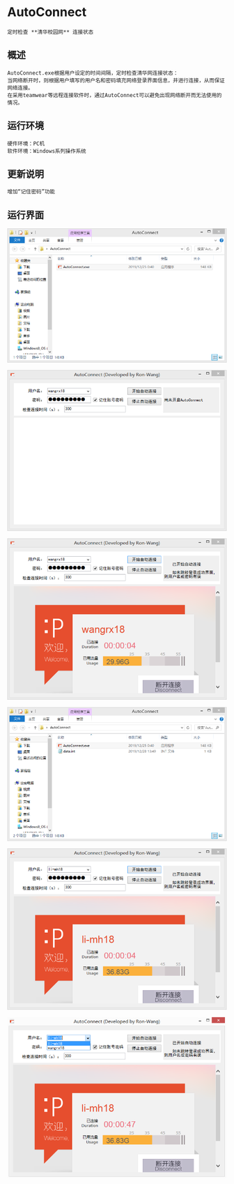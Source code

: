 # AutoConnect
    定时检查 **清华校园网** 连接状态

## 概述

    AutoConnect.exe根据用户设定的时间间隔，定时检查清华网连接状态：  
    当网络断开时，则根据用户填写的用户名和密码填充网络登录界面信息，并进行连接，从而保证网络连接。   
    在采用teamwear等远程连接软件时，通过AutoConnect可以避免出现网络断开而无法使用的情况。
    
## 运行环境

    硬件环境：PC机
    软件环境：Windows系列操作系统

## 更新说明

    增加“记住密码”功能
    
## 运行界面

![AutoConect解压后](https://github.com/Ron-Wang/AutoConnect/blob/master/Images/AutoConnect_00.png)

![AutoConect界面](https://github.com/Ron-Wang/AutoConnect/blob/master/Images/AutoConnect_01.png)

![AutoConect自动连接](https://github.com/Ron-Wang/AutoConnect/blob/master/Images/AutoConnect_02.png)

![AutoConect数据文件](https://github.com/Ron-Wang/AutoConnect/blob/master/Images/AutoConnect_04.png)

![AutoConect添加新账号](https://github.com/Ron-Wang/AutoConnect/blob/master/Images/AutoConnect_05.png)

![AutoConect账号列表](https://github.com/Ron-Wang/AutoConnect/blob/master/Images/AutoConnect_06.png)
